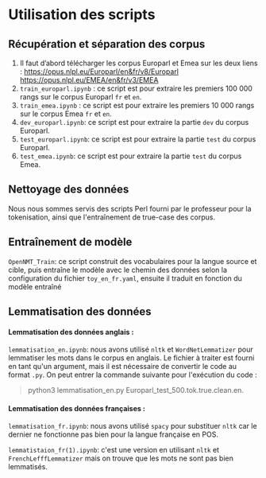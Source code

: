# Utilisation des scripts

## Récupération et séparation des corpus

1. Il faut d’abord télécharger les corpus Europarl et Emea sur les deux liens : https://opus.nlpl.eu/Europarl/en&fr/v8/Europarl https://opus.nlpl.eu/EMEA/en&fr/v3/EMEA
2. `train_europarl.ipynb` : ce script est pour extraire les premiers 100 000 rangs sur le corpus Europarl `fr` et `en`.
3. `train_emea.ipynb` : ce script est pour extraire les premiers 10 000 rangs sur le corpus Emea `fr` et `en`.
4. `dev_europarl.ipynb`: ce script est pour extraire la partie `dev` du corpus Europarl.
5. `test_europarl.ipynb`: ce script est pour extraire la partie `test` du corpus Europarl.
6. `test_emea.ipynb`: ce script est pour extraire la partie `test` du corpus Emea.



## Nettoyage des données

Nous nous sommes servis des scripts Perl fourni par le professeur pour la tokenisation, ainsi que l'entraînement de true-case des corpus.


## Entraînement de modèle
`OpenNMT_Train`: ce script construit des vocabulaires pour la langue source et cible, puis entraîne le modèle avec le chemin des données selon la configuration du fichier `toy_en_fr.yaml`, ensuite il traduit en fonction du modèle entraîné

## Lemmatisation des données

#### Lemmatisation des données anglais :
`lemmatisation_en.ipynb`: nous avons utilisé `nltk` et `WordNetLemmatizer` pour lemmatiser les mots dans le corpus en anglais. Le fichier à traiter est fourni en tant qu'un argument, mais il est nécessaire de convertir le code au format `.py`. On peut entrer la commande suivante pour l'exécution du code : 
> python3 lemmatisation_en.py Europarl_test_500.tok.true.clean.en.
#### Lemmatisation des données françaises :
`lemmatisation_fr.ipynb`: nous avons utilisé `spacy` pour substituer `nltk` car le dernier ne fonctionne pas bien pour la langue française en POS.

`lemmatistaion_fr(1).ipynb`: c'est une version en utilisant `nltk` et `FrenchLefffLemmatizer` mais on trouve que les mots ne sont pas bien lemmatisés.
